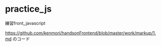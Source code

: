 # practice_js
練習front_javascript

https://github.com/kenmori/handsonFrontend/blob/master/work/markup/1.md
のコード
